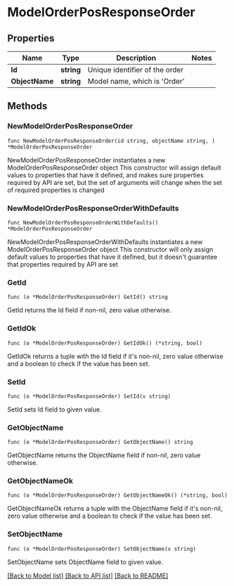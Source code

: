 # ModelOrderPosResponseOrder

## Properties

Name | Type | Description | Notes
------------ | ------------- | ------------- | -------------
**Id** | **string** | Unique identifier of the order | 
**ObjectName** | **string** | Model name, which is &#39;Order&#39; | 

## Methods

### NewModelOrderPosResponseOrder

`func NewModelOrderPosResponseOrder(id string, objectName string, ) *ModelOrderPosResponseOrder`

NewModelOrderPosResponseOrder instantiates a new ModelOrderPosResponseOrder object
This constructor will assign default values to properties that have it defined,
and makes sure properties required by API are set, but the set of arguments
will change when the set of required properties is changed

### NewModelOrderPosResponseOrderWithDefaults

`func NewModelOrderPosResponseOrderWithDefaults() *ModelOrderPosResponseOrder`

NewModelOrderPosResponseOrderWithDefaults instantiates a new ModelOrderPosResponseOrder object
This constructor will only assign default values to properties that have it defined,
but it doesn't guarantee that properties required by API are set

### GetId

`func (o *ModelOrderPosResponseOrder) GetId() string`

GetId returns the Id field if non-nil, zero value otherwise.

### GetIdOk

`func (o *ModelOrderPosResponseOrder) GetIdOk() (*string, bool)`

GetIdOk returns a tuple with the Id field if it's non-nil, zero value otherwise
and a boolean to check if the value has been set.

### SetId

`func (o *ModelOrderPosResponseOrder) SetId(v string)`

SetId sets Id field to given value.


### GetObjectName

`func (o *ModelOrderPosResponseOrder) GetObjectName() string`

GetObjectName returns the ObjectName field if non-nil, zero value otherwise.

### GetObjectNameOk

`func (o *ModelOrderPosResponseOrder) GetObjectNameOk() (*string, bool)`

GetObjectNameOk returns a tuple with the ObjectName field if it's non-nil, zero value otherwise
and a boolean to check if the value has been set.

### SetObjectName

`func (o *ModelOrderPosResponseOrder) SetObjectName(v string)`

SetObjectName sets ObjectName field to given value.



[[Back to Model list]](../README.md#documentation-for-models) [[Back to API list]](../README.md#documentation-for-api-endpoints) [[Back to README]](../README.md)


